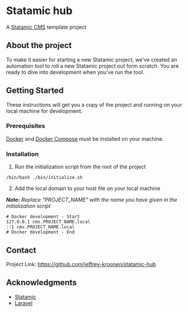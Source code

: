 # Statamic hub

A [Statamic CMS](https://statamic.com/) template project

## About the project

To make it easier for starting a new Statamic project, we've created an automation tool to roll a new Statamic project out form scratch. You are ready to dive into development when you've run the tool.

## Getting Started

These instructions will get you a copy of the project and running on your local machine for development.

### Prerequisites

[Docker](https://www.docker.com/) and [Docker Compose](https://docs.docker.com/compose/) must be installed on your machine.

### Installation

1. Run the initialization script from the root of the project

```shell
/bin/bash ./bin/initialize.sh
```
2. Add the local domain to your host file on your local machine

___Note:___ _Replace "PROJECT_NAME" with the name you have given in the initialization script_

```shell
# Docker development - Start
127.0.0.1 cms.PROJECT_NAME.local
::1 cms.PROJECT_NAME.local
# Docker development - End
```
## Contact

Project Link: https://github.com/jeffrey-kroonen/statamic-hub

## Acknowledgments

- [Statamic](https://statamic.com/)
- [Laravel](https://laravel.com/)
